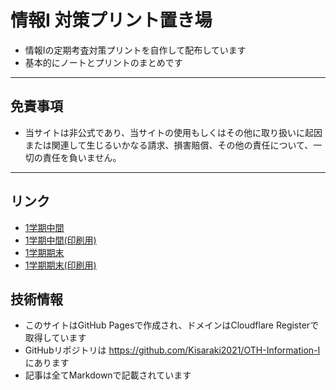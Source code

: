 # 情報I 対策プリント置き場

- 情報Iの定期考査対策プリントを自作して配布しています
- 基本的にノートとプリントのまとめです

---
##  免責事項
- 当サイトは非公式であり、当サイトの使用もしくはその他に取り扱いに起因または関連して生じるいかなる請求、損害賠償、その他の責任について、一切の責任を負いません。
---

## リンク
- [1学期中間](./s1-middle)
- [1学期中間(印刷用)](./s1-middle-printout)
- [1学期期末](./s1-final)
- [1学期期末(印刷用)](./s1-final-printout.md)

## 技術情報
- このサイトはGitHub Pagesで作成され、ドメインはCloudflare Registerで取得しています
- GitHubリポジトリは https://github.com/Kisaraki2021/OTH-Information-I にあります
- 記事は全てMarkdownで記載されています